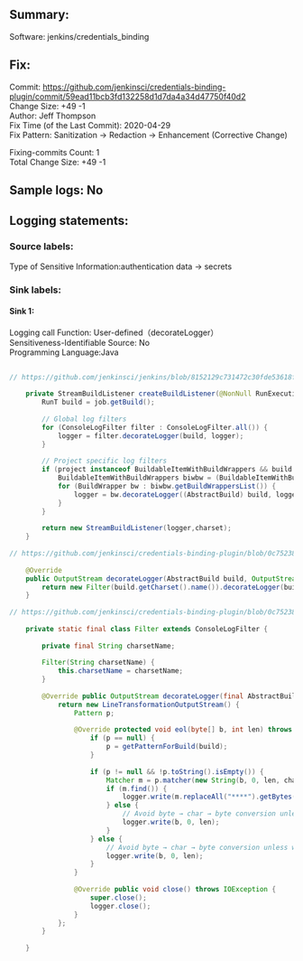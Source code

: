 ## Summary:  
Software: jenkins/credentials_binding  
## Fix:  
Commit: https://github.com/jenkinsci/credentials-binding-plugin/commit/59ead11bcb3fd132258d1d7da4a34d47750f40d2  
Change Size: +49 -1  
Author: Jeff Thompson  
Fix Time (of the Last Commit): 2020-04-29  
Fix Pattern: Sanitization -> Redaction -> Enhancement (Corrective Change)  
  
Fixing-commits Count: 1  
Total Change Size: +49 -1  
## Sample logs: No  
## Logging statements:  
### Source labels:  
Type of Sensitive Information:authentication data -> secrets   
### Sink labels:  
#### Sink 1:  
Logging call Function:  User-defined（decorateLogger）  
Sensitiveness-Identifiable Source:  No  
Programming Language:Java  
```Java  
  
// https://github.com/jenkinsci/jenkins/blob/8152129c731472c30fde53618f3ec6e7f3c1c5a6/core/src/main/java/hudson/model/Run.java#L1998-L2015  
  
    private StreamBuildListener createBuildListener(@NonNull RunExecution job, OutputStream logger, Charset charset) throws IOException, InterruptedException {  
        RunT build = job.getBuild();  
  
        // Global log filters  
        for (ConsoleLogFilter filter : ConsoleLogFilter.all()) {  
            logger = filter.decorateLogger(build, logger);  
        }  
  
        // Project specific log filters  
        if (project instanceof BuildableItemWithBuildWrappers && build instanceof AbstractBuild) {  
            BuildableItemWithBuildWrappers biwbw = (BuildableItemWithBuildWrappers) project;  
            for (BuildWrapper bw : biwbw.getBuildWrappersList()) {  
                logger = bw.decorateLogger((AbstractBuild) build, logger);  
            }  
        }  
  
        return new StreamBuildListener(logger,charset);  
    }  
  
// https://github.com/jenkinsci/credentials-binding-plugin/blob/0c75238933365aa52b26b7c73fd1f742bfaca9b1/src/main/java/org/jenkinsci/plugins/credentialsbinding/impl/SecretBuildWrapper.java#L77-L80  
  
    @Override  
    public OutputStream decorateLogger(AbstractBuild build, OutputStream logger) throws IOException, InterruptedException, Run.RunnerAbortedException {  
        return new Filter(build.getCharset().name()).decorateLogger(build, logger);  
    }  
  
// https://github.com/jenkinsci/credentials-binding-plugin/blob/0c75238933365aa52b26b7c73fd1f742bfaca9b1/src/main/java/org/jenkinsci/plugins/credentialsbinding/impl/SecretBuildWrapper.java#L129-L167  
  
    private static final class Filter extends ConsoleLogFilter {  
  
        private final String charsetName;  
  
        Filter(String charsetName) {  
            this.charsetName = charsetName;  
        }  
  
        @Override public OutputStream decorateLogger(final AbstractBuild build, final OutputStream logger) throws IOException, InterruptedException {  
            return new LineTransformationOutputStream() {  
                Pattern p;  
  
                @Override protected void eol(byte[] b, int len) throws IOException {  
                    if (p == null) {  
                        p = getPatternForBuild(build);  
                    }  
  
                    if (p != null && !p.toString().isEmpty()) {  
                        Matcher m = p.matcher(new String(b, 0, len, charsetName));  
                        if (m.find()) {  
                            logger.write(m.replaceAll("****").getBytes(charsetName)); // HERE IS THE SINK 1  
                        } else {  
                            // Avoid byte → char → byte conversion unless we are actually doing something.  
                            logger.write(b, 0, len);  
                        }  
                    } else {  
                        // Avoid byte → char → byte conversion unless we are actually doing something.  
                        logger.write(b, 0, len);  
                    }  
                }  
  
                @Override public void close() throws IOException {  
                    super.close();  
                    logger.close();  
                }  
            };  
        }  
  
    }  
  
```  
